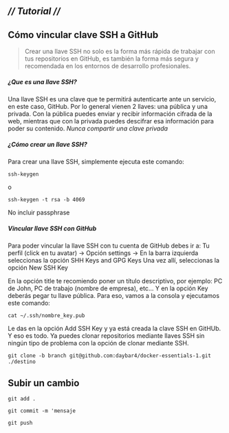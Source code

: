 ## _// Tutorial //_ ##
## Cómo vincular clave SSH a GitHub
> Crear una llave SSH no solo es la forma más rápida de trabajar con tus repositorios en GitHub, es también la forma más segura y recomendada en los entornos de desarrollo profesionales.

##### ¿Que es una llave SSH?
Una llave SSH es una clave que te permitirá autenticarte ante un servicio, en este caso, GitHub. Por lo general vienen 2 llaves: una pública y una privada. Con la pública puedes enviar y recibir información cifrada de la web, mientras que con la privada puedes descifrar esa información para poder su contenido.
_Nunca compartir una clave privada_

##### ¿Cómo crear un llave SSH?
Para crear una llave SSH, simplemente ejecuta este comando:
``` 
ssh-keygen
```
o
```
ssh-keygen -t rsa -b 4069
```
No incluir passphrase

##### Vincular llave SSH con GitHub

Para poder vincular la llave SSH con tu cuenta de GitHub debes ir a:
Tu perfil (click en tu avatar) -> Opción settings -> En la barra izquierda seleccionas la opción SHH Keys and GPG Keys
Una vez allí, seleccionas la opción New SSH Key

En la opción title te recomiendo poner un título descriptivo, por ejemplo: PC de John, PC de trabajo (nombre de empresa), etc... Y en la opción Key deberás pegar tu llave pública. Para eso, vamos a la consola y ejecutamos este comando:
```
cat ~/.ssh/nombre_key.pub
```
Le das en la opción Add SSH Key y ya está creada la clave SSH en GitHUb.
Y eso es todo. Ya puedes clonar repositorios mediante llaves SSH sin ningún tipo de problema con la opción de clonar mediante SSH.
```
git clone -b branch git@github.com:daybar4/docker-essentials-1.git ./destino
```

## Subir un cambio
```
git add .
```
```
git commit -m 'mensaje
```
```
git push
```